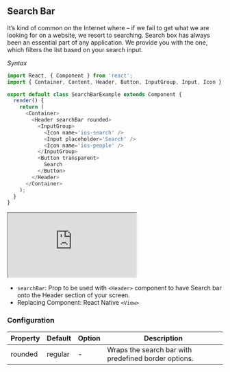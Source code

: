 Search Bar
----------
It’s kind of common on the Internet where – if we fail to get what we are looking for on a website, we resort to searching. Search box has always been an essential part of any application. We provide you with the one, which filters the list based on your search input.

*Syntax*
```JavaScript
import React, { Component } from 'react';
import { Container, Content, Header, Button, InputGroup, Input, Icon } from 'native-base';

export default class SearchBarExample extends Component {
  render() {
    return (
      <Container>
        <Header searchBar rounded>
          <InputGroup>
            <Icon name='ios-search' />
            <Input placeholder='Search' />
            <Icon name='ios-people' />
          </InputGroup>
          <Button transparent>
            Search
          </Button>
        </Header>
      </Container>
    );
  }
}
```

<div class="demo-phone">
  <iframe src="https://blog.chionlab.moe/native-base-web-example/#/app/25"></iframe>
</div>

* `searchBar`: Prop to be used with `<Header>` component to have Search bar onto the Header section of your screen.
* Replacing Component: React Native `<View>`

### Configuration
|Property|Default|Option|Description|
|--------|-------|------|-----------|
|rounded|regular|-|Wraps the search bar with predefined border options.|
